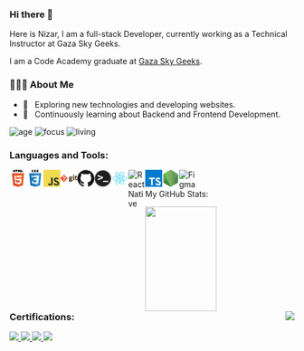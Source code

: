 ### Hi there 👋

Here is Nizar, I am a full-stack Developer, currently working as a Technical Instructor at Gaza Sky Geeks.

I am a Code Academy graduate at [Gaza Sky Geeks](https://github.com/gazaskygeeks).

<div align="left"> 
  <h3> 👨🏻‍💻 About Me </h3>

  - 🤔 &nbsp; Exploring new technologies and developing websites.
  - 🌱 &nbsp; Continuously learning about Backend and Frontend Development. 
</div> 

![age](https://img.shields.io/badge/age-[AGE_PLACEHOLDER]-blue)
![focus](https://img.shields.io/badge/focus-AWS-brightgreen)
![living](https://img.shields.io/badge/living-Palestine-3c9)

### Languages and Tools:

<div align="center>
  <img align="left" title="Visual Studio Code" alt="Visual Studio Code" width="30px" src="https://raw.githubusercontent.com/github/explore/80688e429a7d4ef2fca1e82350fe8e3517d3494d/topics/visual-studio-code/visual-studio-code.png" />
  <img align="left" title="HTML5" alt="HTML5" width="30px" src="https://raw.githubusercontent.com/github/explore/80688e429a7d4ef2fca1e82350fe8e3517d3494d/topics/html/html.png" />
  <img align="left" title="CSS3" alt="CSS3" width="30px" src="https://raw.githubusercontent.com/github/explore/80688e429a7d4ef2fca1e82350fe8e3517d3494d/topics/css/css.png" />
  <img align="left" title="JavaScript" alt="JavaScript" width="30px" src="https://raw.githubusercontent.com/github/explore/80688e429a7d4ef2fca1e82350fe8e3517d3494d/topics/javascript/javascript.png" />
  <img align="left" title="Git" alt="Git" width="30px"src="https://raw.githubusercontent.com/github/explore/80688e429a7d4ef2fca1e82350fe8e3517d3494d/topics/git/git.png" />
  <img align="left" title="GitHub" alt="GitHub" width="30px" src="https://raw.githubusercontent.com/github/explore/78df643247d429f6cc873026c0622819ad797942/topics/github/github.png" />
  <img align="left" title="Terminal" alt="Terminal" width="30px" src="https://raw.githubusercontent.com/github/explore/80688e429a7d4ef2fca1e82350fe8e3517d3494d/topics/terminal/terminal.png" />
  <img align="left" title="React" alt="React" width="30px" src="https://raw.githubusercontent.com/github/explore/80688e429a7d4ef2fca1e82350fe8e3517d3494d/topics/react/react.png" />
  <img align="left" title="React Native" alt="React Native" width="30px" src="https://toppng.com/uploads/preview/react-native-svg-transformer-allows-you-import-svg-aperture-science-innovators-logo-11562851994zqcpwozsvy.png" />
  <img align="left" title="TypeScript" alt="TypeScript" width="30px" src="https://raw.githubusercontent.com/github/explore/80688e429a7d4ef2fca1e82350fe8e3517d3494d/topics/typescript/typescript.png" />
  <img align="left" title="Node.js" alt="Node.js" width="30px" src="https://raw.githubusercontent.com/github/explore/80688e429a7d4ef2fca1e82350fe8e3517d3494d/topics/nodejs/nodejs.png" />
  <img align="left" title="Figma" alt="Figma" width="30px" src="https://upload.wikimedia.org/wikipedia/commons/thumb/3/33/Figma-logo.svg/220px-Figma-logo.svg.png" />
</div>

<br/><br/>
My GitHub Stats:

<div>
  <img align="left" width="50%" height="185em" src="https://github-readme-stats.vercel.app/api?username=Nizar7zak&theme=dark&show_icons=true&count_private=true" />
  <img align="right" src="https://github-readme-stats.vercel.app/api/top-langs/?username=Nizar7zak&hide_title=true&langs_count=5" />
</div>

### Certifications:
<a href="https://www.credly.com/badges/787ad5b5-cea7-4c0f-84db-a804a7e123a2/public_url">
  <img width="150px" src="https://user-images.githubusercontent.com/72108088/184443807-a63a0c6d-2c54-4cab-a0ca-32901085071d.png">
</a>

<a href="https://www.credly.com/badges/86e4acda-da36-4c17-ad5a-3e004e38d257/public_url">
  <img width="150px" src="https://user-images.githubusercontent.com/72108088/187437809-9cea7190-01c7-482e-81fc-f888e3782824.png">
</a>

<a href="https://www.credly.com/badges/8bd81c16-646e-430b-bdfe-1af02fe9a2f1/public_url">
  <img width="150px" src="https://user-images.githubusercontent.com/72108088/235106971-038b8b83-ec61-424b-b8b7-64f63761458b.png">
</a>

<a href="https://www.credly.com/badges/6035d571-3bfd-42b3-bce7-bf5b8e37ae32/public_url">
  <img width="150px" src="https://user-images.githubusercontent.com/72108088/254238177-e17e055e-c579-4f1d-98af-55c5b4baca5b.png">
</a>
